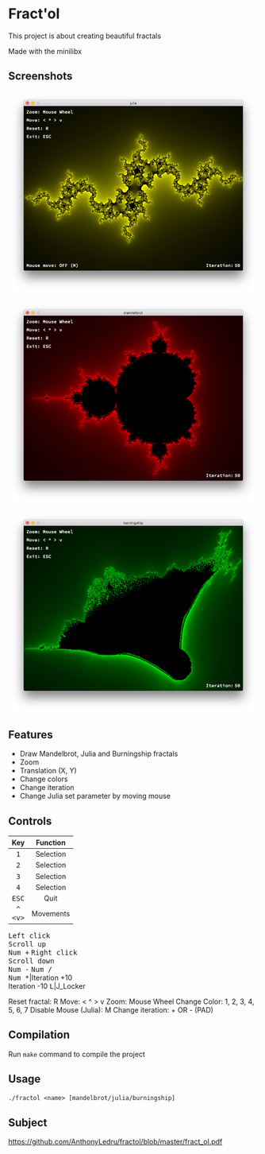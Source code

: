 # Fract'ol

This project is about creating beautiful fractals

Made with the minilibx

## Screenshots

![alt text](https://github.com/AnthonyLedru/fractol/blob/master/screenshots/julia.png)

![alt text](https://github.com/AnthonyLedru/fractol/blob/master/screenshots/mandelbrot.png)

![alt text](https://github.com/AnthonyLedru/fractol/blob/master/screenshots/burningship.png)

## Features

- Draw Mandelbrot, Julia and Burningship fractals
- Zoom
- Translation (X, Y)
- Change colors
- Change iteration
- Change Julia set parameter by moving mouse

## Controls


Key|Function
:-:|:-:
<kbd>1</kbd>|Selection
<kbd>2</kbd>|Selection
<kbd>3</kbd>|Selection
<kbd>4</kbd>|Selection
<kbd>ESC</kbd>|Quit
<kbd>^</kbd><br><kbd><</kbd><kbd>v</kbd><kbd>></kbd>|Movements
<kbd>Left click</kbd><br><kbd>Scroll up</kbd><br><kbd>Num +</kbd>
<kbd>Right click</kbd><br><kbd>Scroll down</kbd><br><kbd>Num -</kbd>
<kbd>Num /</kbd><br><kbd>Num *</kbd>|Iteration +10<br>Iteration -10
<kbd>L</kbd>|J_Locker

Reset fractal: R
Move: < ^ > v
Zoom: Mouse Wheel
Change Color: 1, 2, 3, 4, 5, 6, 7
Disable Mouse (Julia): M
Change iteration: + OR - (PAD)

## Compilation

Run `make` command to compile the project

## Usage

```
./fractol <name> [mandelbrot/julia/burningship]
```

## Subject 
 
https://github.com/AnthonyLedru/fractol/blob/master/fract_ol.pdf

